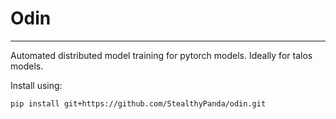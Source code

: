 
# Odin
---


Automated distributed model training for pytorch models. Ideally for talos models.

Install using:
```bash
pip install git+https://github.com/StealthyPanda/odin.git
```
